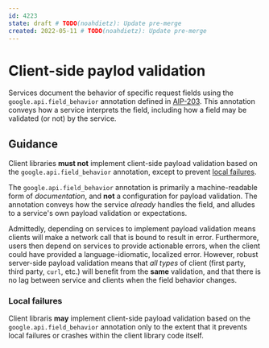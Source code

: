 ```yaml
---
id: 4223
state: draft # TODO(noahdietz): Update pre-merge
created: 2022-05-11 # TODO(noahdietz): Update pre-merge
---
```


# Client-side paylod validation

Services document the behavior of specific request fields using the
`google.api.field_behavior` annotation defined in [AIP-203][]. This annotation
conveys how a service interprets the field, including how a field may be
validated (or not) by the service.

## Guidance

Client libraries **must not** implement client-side payload validation based
on the `google.api.field_behavior` annotation, except to prevent
[local failures](4223.md#local-failures).

The `google.api.field_behavior` annotation is primarily a machine-readable
form of _documentation_, and **not** a configuration for payload validation. The
annotation conveys how the service _already_ handles the field, and alludes to
a service's own payload validation or expectations.

Admittedly, depending on services to implement payload validation means clients
will make a network call that is bound to result in error. Furthermore, users
then depend on services to provide actionable errors, when the client could have
provided a language-idiomatic, localized error. However, robust server-side
payload validation means that _all types_ of client (first party, third party,
`curl`, etc.) will benefit from the **same** validation, and that there is no
lag between service and clients when the field behavior changes.

### Local failures

Client libraris **may** implement client-side payload validation based on the
`google.api.field_behavior` annotation only to the extent that it prevents
local failures or crashes within the client library code itself.

[AIP-203]: ../general/0203.md
